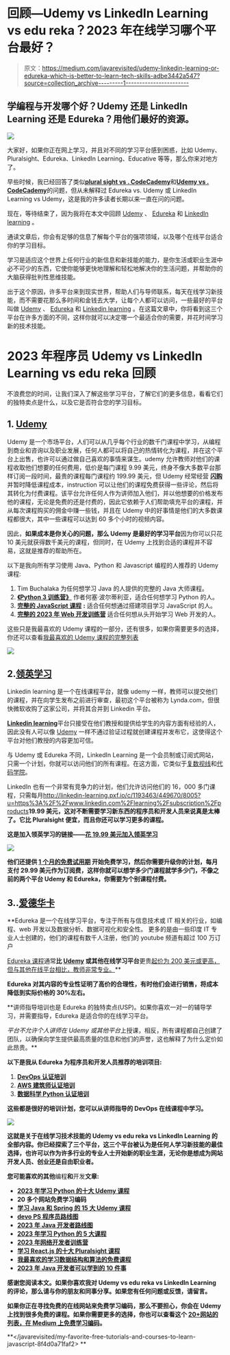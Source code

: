 # 回顾—Udemy vs LinkedIn Learning vs edu reka？2023 年在线学习哪个平台最好？

> 原文：<https://medium.com/javarevisited/udemy-linkedin-learning-or-edureka-which-is-better-to-learn-tech-skills-adbe3442a547?source=collection_archive---------1----------------------->

## 学编程与开发哪个好？Udemy 还是 LinkedIn Learning 还是 Edureka？用他们最好的资源。

[![](img/9e0b0d1043d656a5e87e6acb671ac867.png)](https://click.linksynergy.com/deeplink?id=JVFxdTr9V80&mid=39197&murl=https%3A%2F%2Fwww.udemy.com%2F)

大家好，如果你正在网上学习，并且对不同的学习平台感到困惑，比如 Udemy、Pluralsight、Edureka、LinkedIn Learning、Educative 等等，那么你来对地方了。

早些时候，我已经回答了类似[**plural sight vs . CodeCademy**](/javarevisited/codecademy-or-pluralsight-which-is-a-better-platform-to-learn-coding-skills-59251a080642)和[**Udemy vs . CodeCademy**](/javarevisited/pluralsight-or-udemy-d9a94d2e8ee)的问题，但从未解释过 Edureka vs. Udemy 或 LinkedIn Learning vs Udemy，这是我的许多读者长期以来一直在问的问题。

现在，等待结束了，因为我将在本文中回顾 [Udemy](https://click.linksynergy.com/deeplink?id=JVFxdTr9V80&mid=42536&murl=https%3A%2F%2Fwww.edureka.co%2F&LSNSUBSITE=LSNSUBSITE) 、 [Edureka](https://click.linksynergy.com/deeplink?id=JVFxdTr9V80&mid=42536&murl=https%3A%2F%2Fwww.edureka.co%2F&LSNSUBSITE=LSNSUBSITE) 和 [LinkedIn learning](http://linkedin-learning.pxf.io/c/1193463/449670/8005) 。

通读文章后，你会有足够的信息了解每个平台的强项领域，以及哪个在线平台适合你的学习目标。

学习是适应这个世界上任何行业的新信息和新技能的能力，是你生活或职业生涯中必不可少的东西，它使你能够更快地理解和轻松地解决你的生活问题，并帮助你的大脑获得批判性思维技能。

出于这个原因，许多平台来到现实世界，帮助人们与导师联系，每天在线学习新技能，而不需要花那么多时间和金钱去大学，让每个人都可以访问，一些最好的平台叫做 [Udemy](https://click.linksynergy.com/deeplink?id=JVFxdTr9V80&mid=39197&murl=https%3A%2F%2Fwww.udemy.com%2F) 、 [Edureka](https://click.linksynergy.com/deeplink?id=JVFxdTr9V80&mid=42536&murl=https%3A%2F%2Fwww.edureka.co%2F&LSNSUBSITE=LSNSUBSITE) 和 [Linkedin learning](http://linkedin-learning.pxf.io/c/1193463/449670/8005) 。在这篇文章中，你将看到这三个平台在许多方面的不同，这样你就可以决定哪一个最适合你的需要，并花时间学习新的技术技能。

# 2023 年程序员 Udemy vs LinkedIn Learning vs edu reka 回顾

不浪费您的时间，让我们深入了解这些学习平台，了解它们的更多信息，看看它们的独特卖点是什么，以及它是否符合您的学习目标。

## 1. [Udemy](https://click.linksynergy.com/deeplink?id=JVFxdTr9V80&mid=39197&murl=https%3A%2F%2Fwww.udemy.com%2F)

Udemy 是一个市场平台，人们可以从几乎每个行业的数千门课程中学习，从编程到商业和咨询以及职业发展，任何人都可以将自己的热情转化为课程，并在这个平台上出售，也许可以通过做自己喜欢的事情来谋生。udemy 允许教师对他们的课程收取他们想要的任何费用，低价是每门课程 9.99 美元，终身不像大多数平台那样订阅一段时间，最贵的课程每门课程约 199.99 美元，但 Udemy 经常经营 [**闪购**](https://click.linksynergy.com/deeplink?id=CuIbQrBnhiw&mid=39197&murl=https%3A%2F%2Fwww.udemy.com%2F) 并暂时降低课程成本，instruction 可以让他们的课程免费获得一些评论，然后将其转化为付费课程。该平台允许任何人作为讲师加入他们，并以他想要的价格发布他的课程，无论是免费的还是付费的，因此它依赖于人们帮助填充平台的课程，并从每次课程购买的佣金中赚一些钱，并且在 Udemy 中的好事情是他们的大多数课程都很大，其中一些课程可以达到 60 多个小时的视频内容。

因此，**如果成本是你关心的问题，那么 Udemy 是最好的学习平台**因为你可以只花 10 美元就获得数千美元的课程，但同时，在 Udemy 上找到合适的课程并不容易，这就是推荐的帮助所在。

以下是我向所有学习使用 Java、Python 和 Javascript 编程的人推荐的 Udemy 课程:

1.  Tim Buchalaka 为任何想学习 Java 的人提供的完整的 Java 大师课程。
2.  [**《Python 3 训练营》**](http://bit.ly/2ysqzDa) 作者何塞·波尔蒂利亚，适合任何想学习 Python 的人。
3.  [**完整的 JavaScript 课程**](http://bit.ly/2ytow1z) **:** 适合任何想通过搭建项目学习 JavaScript 的人。
4.  [**完整的 2023 年 Web 开发训练营**](https://click.linksynergy.com/deeplink?id=JVFxdTr9V80&mid=39197&murl=https%3A%2F%2Fwww.udemy.com%2Fcourse%2Fthe-complete-web-development-bootcamp%2F) 适合任何想从头开始学习 Web 开发的人。

这些只是我最喜欢的 Udemy 课程的一部分，还有很多，如果你需要更多的选择，你还可以查看[我最喜欢的 Udemy 课程的完整列表](/javarevisited/15-best-udemy-courses-programmers-can-buy-on-black-friday-and-cyber-monday-2020-a803874f41d9)

[![](img/119879243cd6fed55053e97a6d7b6f5f.png)](https://click.linksynergy.com/deeplink?id=CuIbQrBnhiw&mid=39197&murl=https%3A%2F%2Fwww.udemy.com%2F)

## 2.[领英学习](http://linkedin-learning.pxf.io/c/1193463/449670/8005)

Linkedin learning 是一个在线课程平台，就像 udemy 一样，教师可以提交他们的课程，并在向学生发布之前进行审查，最初这个平台被称为 Lynda.com，但很快微软收购了这家公司，并将其合并到 Linkedin 平台。

[**Linkedin learning**](http://linkedin-learning.pxf.io/c/1193463/449670/8005)平台只接受在他们教授和提供给学生的内容方面有经验的人，因此没有人可以像 [Udemy](https://click.linksynergy.com/deeplink?id=CuIbQrBnhiw&mid=39197&murl=https%3A%2F%2Fwww.udemy.com%2F) 一样不通过验证过程就创建课程并发布它，这使得这个平台对他们教授的内容更加可信。

与 Udemy 或 Edureka 不同，LinkedIn Learning 是一个会员制或订阅式网站，只需一个计划，你就可以访问他们的所有课程。在这方面，它类似于[复数视线](https://pluralsight.pxf.io/c/1193463/424552/7490?u=https%3A%2F%2Fwww.pluralsight.com)和[代码学院](https://bit.ly/codecademypro)。

LinkedIn 也有一个非常有竞争力的计划，他们允许访问他们的 16，000 多门课程，只需每月<http://linkedin-learning.pxf.io/c/1193463/449670/8005?u=https%3A%2F%2Fwww.linkedin.com%2Flearning%2Fsubscription%2Fproducts>**19.99 美元，这对不断需要学习新东西的程序员和开发人员来说真是太棒了。它比 Pluralsight 便宜，而且你还可以学习更多的课程。**

****这是加入领英学习的链接**——[花 19.99 美元加入领英学习](http://linkedin-learning.pxf.io/c/1193463/449670/8005?u=https%3A%2F%2Fwww.linkedin.com%2Flearning%2Fsubscription%2Fproducts)**

**[![](img/2c5009f9b5214649c3beee99db6d4fb8.png)](http://linkedin-learning.pxf.io/c/1193463/449670/8005?u=https%3A%2F%2Fwww.linkedin.com%2Flearning%2Fsubscription%2Fproducts)**

**他们还提供 [**1 个月的免费试用期**](http://linkedin-learning.pxf.io/c/1193463/449670/8005?u=https%3A%2F%2Fwww.linkedin.com%2Flearning%2Fsubscription%2Fproducts) 开始免费学习，然后你需要升级你的计划，每月支付 29.99 美元作为订阅费，这样你就可以想学多少门课程就学多少门，不像之前的两个平台 Udemy 和 Edureka，你需要为个别课程付费。**

## **3..[爱德华卡](https://click.linksynergy.com/deeplink?id=JVFxdTr9V80&mid=42536&murl=https%3A%2F%2Fwww.edureka.co%2F&LSNSUBSITE=LSNSUBSITE)**

**Edureka 是一个在线学习平台，专注于所有与信息技术或 IT 相关的行业，如编程、web 开发以及数据分析、数据可视化和安全性。 更多的是由一些印度 IT 专业人士创建的，他们的课程有数千人注册，他们的 youtube 频道有超过 100 万订户

[Edureka 课程](https://click.linksynergy.com/deeplink?id=JVFxdTr9V80&mid=42536&murl=https%3A%2F%2Fwww.edureka.co%2F&LSNSUBSITE=LSNSUBSITE)通常**比 [Udemy](https://click.linksynergy.com/deeplink?id=CuIbQrBnhiw&mid=39197&murl=https%3A%2F%2Fwww.udemy.com%2F) 或其他在线学习平台**更贵[起价为 200 美元或更高，但与其他在线平台相比，教师非常专业。](https://click.linksynergy.com/deeplink?id=CuIbQrBnhiw&mid=39197&murl=https%3A%2F%2Fwww.udemy.com%2F)**

**Edureka 对其内容的专业性证明了高价的合理性，有时他们会进行销售，将成本降低到实际价格的 30%左右。**

**讲师指导培训也是 Edureka 的独特卖点(USP)。如果你喜欢一对一的辅导学习，并需要指导，Edureka 是适合你的在线学习平台。

*平台不允许个人讲师在 Udemy 或其他平台*上授课，相反，所有课程都自己创建了团队，以确保向学生提供最高质量的信息和他们的声誉，这也解释了为什么定价如此昂贵。**

**以下是我从 Edureka 为程序员和开发人员推荐的培训项目:**

1.  **[**DevOps 认证培训**](https://click.linksynergy.com/deeplink?id=JVFxdTr9V80&mid=42536&murl=https%3A%2F%2Fwww.edureka.co%2Fdevops-certification-training&LSNSUBSITE=LSNSUBSITE)**
2.  **[**AWS 建筑师认证培训**](https://click.linksynergy.com/deeplink?id=JVFxdTr9V80&mid=42536&murl=https%3A%2F%2Fwww.edureka.co%2Faws-certification-training&LSNSUBSITE=LSNSUBSITE)**
3.  **[**数据科学 Python 认证培训**](https://click.linksynergy.com/deeplink?id=JVFxdTr9V80&mid=42536&murl=https%3A%2F%2Fwww.edureka.co%2Fdata-science-python-certification-course&LSNSUBSITE=LSNSUBSITE)**

**这些都是很好的培训计划，您可以从讲师指导的 DevOps 在线课程中学习。**

**[![](img/a4d022665581d61e32a585c1a6518cce.png)](https://click.linksynergy.com/deeplink?id=JVFxdTr9V80&mid=42536&murl=https%3A%2F%2Fwww.edureka.co%2F&LSNSUBSITE=LSNSUBSITE)**

**这就是关于在线学习技术技能的 Udemy vs edu reka vs LinkedIn Learning 的全部内容。你已经探索了三个平台，这三个平台被认为是任何人学习新技能的最佳选择，也许可以作为许多行业的专业人士开始新的职业生涯，无论你是想成为网站开发人员、创业还是自由职业者。**

**您可能喜欢的其他**编程**和**开发**文章:**

*   **[2023 年学习 Python 的十大 Udemy 课程](https://javarevisited.blogspot.com/2020/05/top-10-udemy-courses-to-learn-python-programming.html)**
*   **20 多个网站免费学习编码**
*   **[学习 Java 和 Spring 的 15 大 Udemy 课程](/javarevisited/top-15-java-and-spring-framework-courses-from-udemy-best-of-lot-d7b965b62a9f?source=rss------java-5)**
*   **[devo PS 程序员路线图](/hackernoon/the-2018-devops-roadmap-31588d8670cb)**
*   **[2023 年 Java 开发者路线图](https://javarevisited.blogspot.com/2019/10/the-java-developer-roadmap.html)**
*   **[2023 年学习 Python 的 5 大课程](https://hackernoon.com/top-5-courses-to-learn-python-in-2018-best-of-lot-26644a99e7ec)**
*   **[2023 年网络开发者训练营](https://hackernoon.com/the-2019-web-developer-roadmap-ab89ac3c380e)**
*   **[学习 React.js 的十大 Pluralsight 课程](https://javarevisited.blogspot.com/2020/08/top-10-pluralsight-courses-to-learn-React.js.html)**
*   **[我最喜欢的学习数据结构和算法的免费课程](https://www.freecodecamp.org/news/these-are-the-best-free-courses-to-learn-data-structures-and-algorithms-in-depth-4d52f0d6b35a/?gi=a41bf34d0c99)**
*   **[2023 年 Java 开发者可以学到的 10 件事](/swlh/10-things-java-developer-should-learn-in-2019-5e0cf388e07f)**

**感谢您阅读本文。如果你喜欢我对 Udemy vs edu reka vs LinkedIn Learning 的评论，那么请与你的朋友和同事分享。如果您有任何问题或反馈，请留言。**

**如果你正在寻找免费的在线网站来免费学习编码，那么不要担心，你会在 Udemy 上找到很多免费的课程。如果你需要更多的选择，你也可以查看这个 [20+网站的列表，在 Medium 上免费学习编码](/javarevisited/top-20-sites-to-learn-coding-in-2020-f57ff63d9cb3)。**

**</javarevisited/my-favorite-free-tutorials-and-courses-to-learn-javascript-8f4d0a71faf2> **